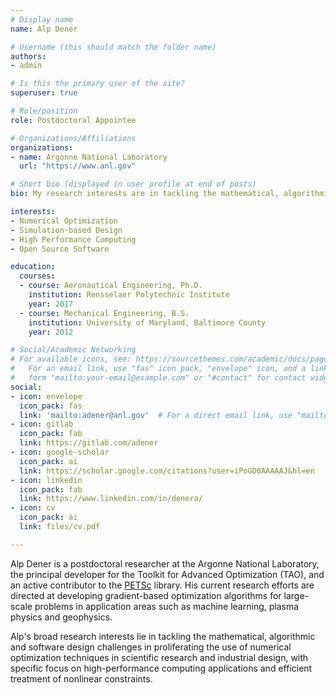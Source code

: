 ```yaml
---
# Display name
name: Alp Dener

# Username (this should match the folder name)
authors:
- admin

# Is this the primary user of the site?
superuser: true

# Role/position
role: Postdoctoral Appointee

# Organizations/Affiliations
organizations:
- name: Argonne National Laboratory
  url: "https://www.anl.gov"

# Short bio (displayed in user profile at end of posts)
bio: My research interests are in tackling the mathematical, algorithmic and software design challenges in proliferating the use of numerical optimization techniques in engineering research and industrial design.

interests:
- Numerical Optimization
- Simulation-based Design
- High Performance Computing
- Open Source Software

education:
  courses:
  - course: Aeronautical Engineering, Ph.D.
    institution: Rensselaer Polytechnic Institute
    year: 2017
  - course: Mechanical Engineering, B.S.
    institution: University of Maryland, Baltimore County
    year: 2012

# Social/Academic Networking
# For available icons, see: https://sourcethemes.com/academic/docs/page-builder/#icons
#   For an email link, use "fas" icon pack, "envelope" icon, and a link in the
#   form "mailto:your-email@example.com" or "#contact" for contact widget.
social:
- icon: envelope
  icon_pack: fas
  link: 'mailto:adener@anl.gov'  # For a direct email link, use "mailto:test@example.org".
- icon: gitlab
  icon_pack: fab
  link: https://gitlab.com/adener
- icon: google-scholar
  icon_pack: ai
  link: https://scholar.google.com/citations?user=iPoGD0AAAAAJ&hl=en
- icon: linkedin
  icon_pack: fab
  link: https://www.linkedin.com/in/denera/
- icon: cv
  icon_pack: ai
  link: files/cv.pdf

---
```


Alp Dener is a postdoctoral researcher at the Argonne National Laboratory, the principal developer for the Toolkit for 
Advanced Optimization (TAO), and an active contributor to the [PETSc](https://www.mcs.anl.gov/petsc/) library. His 
current research efforts are directed at developing gradient-based optimization algorithms for large-scale problems in 
application areas such as machine learning, plasma physics and geophysics.

Alp's broad research interests lie in tackling the mathematical, algorithmic and software design challenges in 
proliferating the use of numerical optimization techniques in scientific research and industrial design, with 
specific focus on high-performance computing applications and efficient treatment of nonlinear constraints.

